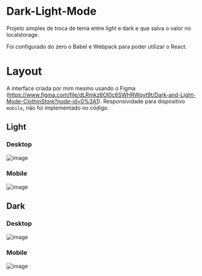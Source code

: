 # Dark-Light-Mode
Projeto simples de troca de tema entre light e dark e que salva o valor no localstorage.

Foi configurado do zero o Babel e Webpack para poder utilizar o React.

# Layout
A interface criada por mim mesmo usando o Figma (https://www.figma.com/file/dLRmkz6OI0c6SWHRWqyt9t/Dark-and-Light-Mode-ClothinStore?node-id=0%3A1).
Responsividade para dispositivo `mobile`, não foi implementado no código.

## Light
### Desktop
![image](https://user-images.githubusercontent.com/52856911/126721110-51fa6bc8-6dd5-4daf-a03a-432484a2611d.png)

### Mobile
![image](https://user-images.githubusercontent.com/52856911/126721154-be046e36-cf40-4632-b88d-5d85c7ead15d.png)

## Dark
### Desktop
![image](https://user-images.githubusercontent.com/52856911/126721191-f67bf2e2-1ab7-4b4e-800d-46b26fa4ecad.png)

### Mobile
![image](https://user-images.githubusercontent.com/52856911/126721218-cd845563-da87-46e0-bb5b-6c3bb0772319.png)
